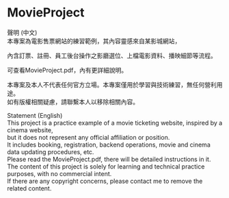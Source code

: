 # MovieProject

聲明 (中文)<br>
本專案為電影售票網站的練習範例，其內容靈感來自某影城網站，<br>

內含訂票、註冊、員工後台操作之影廳選位、上檔電影資料、播映細節等流程。<br>

可查看MovieProject.pdf，內有更詳細說明。<br>

本專案及本人不代表任何官方立場。本專案僅用於學習與技術練習，無任何營利用途。<br>
如有版權相關疑慮，請聯繫本人以移除相關內容。<br>

Statement (English)<br>
This project is a practice example of a movie ticketing website, inspired by a cinema website, <br>
but it does not represent any official affiliation or position.<br>
It includes booking, registration, backend operations, movie and cinema data updating procedures, etc.<br>
Please read the MovieProject.pdf, there will be detailed instructions in it.<br>
The content of this project is solely for learning and technical practice purposes, with no commercial intent. <br>
If there are any copyright concerns, please contact me to remove the related content.
